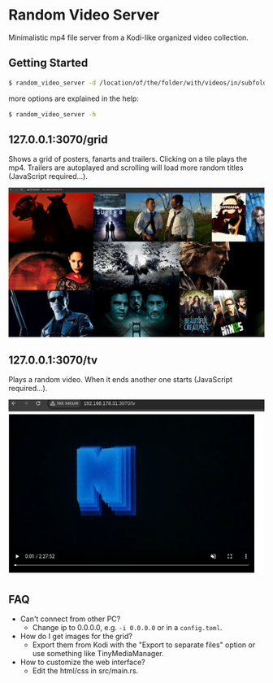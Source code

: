 # Random Video Server

Minimalistic mp4 file server from a Kodi-like organized video collection.

## Getting Started

```bash
$ random_video_server -d /location/of/the/folder/with/videos/in/subfolders
```

more options are explained in the help:

```bash
$ random_video_server -h
```

## 127.0.0.1:3070/grid

Shows a grid of posters, fanarts and trailers.
Clicking on a tile plays the mp4.
Trailers are autoplayed and scrolling will load more random titles (JavaScript required...).

![Preview of the grid](img/grid.png)



## 127.0.0.1:3070/tv

Plays a random video.
When it ends another one starts (JavaScript required...).

![Preview of the tv](img/tv.png)


## FAQ

- Can't connect from other PC? 
    - Change ip to 0.0.0.0, e.g. `-i 0.0.0.0` or in a `config.toml`.
- How do I get images for the grid? 
    - Export them from Kodi with the "Export to separate files" option or use something like TinyMediaManager.
- How to customize the web interface? 
    - Edit the html/css in src/main.rs.

